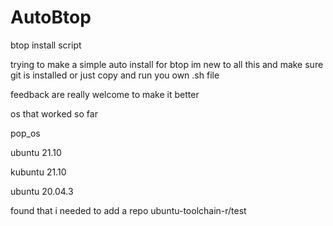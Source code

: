 # AutoBtop
btop install script

trying to make a simple auto install for btop 
im new to all this 
and make sure git is installed or just copy and run you own .sh file

feedback are really welcome to make it better

os that worked so far

pop_os

ubuntu 21.10

kubuntu 21.10

ubuntu 20.04.3


found that i needed to add a repo ubuntu-toolchain-r/test

